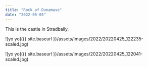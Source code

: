 ```yaml
---
title: "Rock of Dunamase"
date: "2022-05-05"
---
```


This is the castle in Stradbally.

![yo yo]({{ site.baseurl }}/assets/images/2022/20220425_122235-scaled.jpg)

![yo yo]({{ site.baseurl }}/assets/images/2022/20220425_122041-scaled.jpg)
